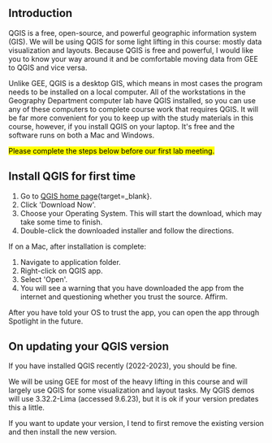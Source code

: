 ## Introduction  

QGIS is a free, open-source, and powerful geographic information system (GIS). We will be using QGIS for some light lifting in this course: mostly data visualization and layouts. Because QGIS is free and powerful, I would like you to know your way around it and be comfortable moving data from GEE to QGIS and vice versa. 

Unlike GEE, QGIS is a desktop GIS, which means in most cases the program needs to be installed on a local computer. All of the workstations in the Geography Department computer lab have QGIS installed, so you can use any of these computers to complete course work that requires QGIS. It will be far more convenient for you to keep up with the study materials in this course, however, if you install QGIS on your laptop. It's free and the software runs on both a Mac and Windows.  

<mark>Please complete the steps below before our first lab meeting.</mark>

## Install QGIS for first time   

1. Go to [QGIS home page](https://qgis.org/en/site/index.html){target=_blank}. 
2. Click 'Download Now'. 
3. Choose your Operating System. This will start the download, which may take some time to finish.  
4. Double-click the downloaded installer and follow the directions.  

If on a Mac, after installation is complete: 

1. Navigate to application folder.
2. Right-click on QGIS app.
3. Select 'Open'. 
4. You will see a warning that you have downloaded the app from the internet and questioning whether you trust the source. Affirm. 

After you have told your OS to trust the app, you can open the app through Spotlight in the future.  

## On updating your QGIS version 

If you have installed QGIS recently (2022-2023), you should be fine. 

We will be using GEE for most of the heavy lifting in this course and will largely use QGIS for some visualization and layout tasks. My QGIS demos will use 3.32.2-Lima (accessed 9.6.23), but it is ok if your version predates this a little. 

If you want to update your version, I tend to first remove the existing version and then install the new version. 